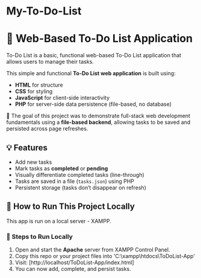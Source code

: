 # My-To-Do-List


# 📝 Web-Based To-Do List Application
To-Do List is a basic, functional web-based To-Do List application that allows users to manage their tasks.

This simple and functional **To-Do List web application** is built using:
- **HTML** for structure
- **CSS** for styling
- **JavaScript** for client-side interactivity
- **PHP** for server-side data persistence (file-based, no database)

📌 The goal of this project was to demonstrate full-stack web development fundamentals using a **file-based backend**, allowing tasks to be saved and persisted across page refreshes.

## 💡 Features

- Add new tasks
- Mark tasks as **completed** or **pending**
- Visually differentiate completed tasks (line-through)
- Tasks are saved in a file (`tasks.json`) using PHP
- Persistent storage (tasks don’t disappear on refresh)

## 🚀 How to Run This Project Locally

This app is run on a local server - XAMPP. 
### 🔧 Steps to Run Locally

1. Open and start the **Apache** server from XAMPP Control Panel.
2. Copy this repo or your project files into 'C:\xampp\htdocs\ToDoList-App'
3. Visit: [http://localhost/ToDoList-App/index.html]
4. You can now add, complete, and persist tasks.

